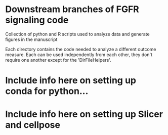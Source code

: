 # Downstream branches of FGFR signaling code
Collection of python and R scripts used to analyze data and generate figures in the manuscript

Each directory contains the code needed to analyze a different outcome measure. Each can be used independently from each other, they don't require one another except for the 'DirFileHelpers'.

# Include info here on setting up conda for python...

# Include info here on setting up Slicer and cellpose
